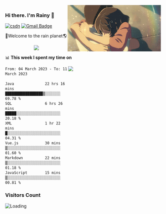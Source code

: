 <img  align='right' height="150" src="https://github.com/LikeRainDay/LikeRainDay/blob/master/pic/img_rain_1.gif?raw=true">



### Hi there. I'm Rainy :lemon:

[![csdn](https://img.shields.io/badge/-csdn-c14438?style=flat-square&logo=c&logoColor=white)](https://blog.csdn.net/qq_15807167)
[![Gmail Badge](https://img.shields.io/badge/-gmail-c14438?style=flat-square&logo=Gmail&logoColor=white&link=mailto:houshuai0816@gmail.com)](mailto:houshuai0816@gmail.com)

🚀Welcome to the rain planet🌎

<center>
<img align='center'  src="https://source.unsplash.com/random/1200x600">
</center>

📊 **This week I spent my time on**

<img align='right'   width="300" src="https://github-readme-stats.vercel.app/api?username=LikeRainDay&show_icons=true&title_color=fff&icon_color=79ff97&text_color=9f9f9f&bg_color=151515&count_private=true">

<!--START_SECTION:waka-->

```text
From: 04 March 2023 - To: 11 March 2023

Java              22 hrs 16 mins  █████████████████▒░░░░░░░   69.78 %
SQL               6 hrs 26 mins   █████░░░░░░░░░░░░░░░░░░░░   20.18 %
XML               1 hr 22 mins    █░░░░░░░░░░░░░░░░░░░░░░░░   04.31 %
Vue.js            30 mins         ▒░░░░░░░░░░░░░░░░░░░░░░░░   01.60 %
Markdown          22 mins         ▒░░░░░░░░░░░░░░░░░░░░░░░░   01.18 %
JavaScript        15 mins         ▒░░░░░░░░░░░░░░░░░░░░░░░░   00.81 %
```

<!--END_SECTION:waka-->

### Visitors Count
<img align="left" src = "https://profile-counter.glitch.me/LikeRainDay/count.svg" alt ="Loading">
